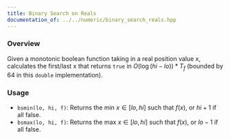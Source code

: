 ```yaml
---
title: Binary Search on Reals
documentation_of: ../../numeric/binary_search_reals.hpp
---
```


### Overview

Given a monotonic boolean function taking in a real position value x, calculates the first/last x that returns `true` in $O(\log{(hi - lo)}) * T_f$ (bounded by 64 in this `double` implementation).

### Usage

* `bsmin(lo, hi, f)`: Returns the min $x \in [lo, hi]$ such that $f(x)$, or $hi + 1$ if all false. 
* `bsmax(lo, hi, f)`: Returns the max $x \in [lo, hi]$ such that $f(x)$, or $lo - 1$ if all false.